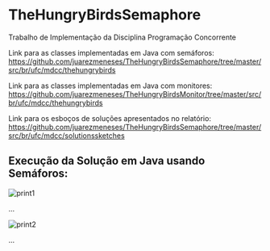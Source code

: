 # TheHungryBirdsSemaphore
Trabalho de Implementação da Disciplina Programação Concorrente

Link para as classes implementadas em Java com semáforos:
https://github.com/juarezmeneses/TheHungryBirdsSemaphore/tree/master/src/br/ufc/mdcc/thehungrybirds

Link para as classes implementadas em Java com monitores:
https://github.com/juarezmeneses/TheHungryBirdsMonitor/tree/master/src/br/ufc/mdcc/thehungrybirds

Link para os esboços de soluções apresentados no relatório:
https://github.com/juarezmeneses/TheHungryBirdsSemaphore/tree/master/src/br/ufc/mdcc/solutionssketches

## Execução da Solução em Java usando Semáforos:
![print1](https://user-images.githubusercontent.com/3067971/60334270-7a140f80-9971-11e9-8f0f-bae85fc8da88.png)

...

![print2](https://user-images.githubusercontent.com/3067971/60334271-7a140f80-9971-11e9-97b6-dbe81fb3396d.png)

...
